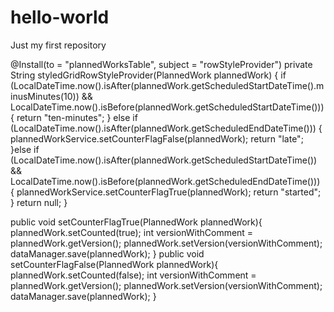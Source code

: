 # hello-world
Just my first repository

@Install(to = "plannedWorksTable", subject = "rowStyleProvider")
    private String styledGridRowStyleProvider(PlannedWork plannedWork) {
        if (LocalDateTime.now().isAfter(plannedWork.getScheduledStartDateTime().minusMinutes(10)) && LocalDateTime.now().isBefore(plannedWork.getScheduledStartDateTime())) {
            return "ten-minutes";
        } else if (LocalDateTime.now().isAfter(plannedWork.getScheduledEndDateTime())) {
            plannedWorkService.setCounterFlagFalse(plannedWork);
            return "late";
        }else if (LocalDateTime.now().isAfter(plannedWork.getScheduledStartDateTime()) && LocalDateTime.now().isBefore(plannedWork.getScheduledEndDateTime())) {
            plannedWorkService.setCounterFlagTrue(plannedWork);
            return "started";
        }
        return null;
    }

public void setCounterFlagTrue(PlannedWork plannedWork){
        plannedWork.setCounted(true);
        int versionWithComment = plannedWork.getVersion();
        plannedWork.setVersion(versionWithComment);
        dataManager.save(plannedWork);
    }
    public void setCounterFlagFalse(PlannedWork plannedWork){
        plannedWork.setCounted(false);
        int versionWithComment = plannedWork.getVersion();
        plannedWork.setVersion(versionWithComment);
        dataManager.save(plannedWork);
    }
